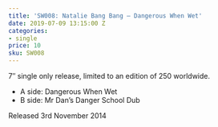 ```yaml
---
title: 'SW008: Natalie Bang Bang – Dangerous When Wet'
date: 2019-07-09 13:15:00 Z
categories:
- single
price: 10
sku: SW008
---
```


7″ single only release, limited to an edition of 250 worldwide.

* A side: Dangerous When Wet
* B side: Mr Dan’s Danger School Dub

Released 3rd November 2014